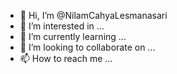 - 👋 Hi, I’m @NilamCahyaLesmanasari
- 👀 I’m interested in ...
- 🌱 I’m currently learning ...
- 💞️ I’m looking to collaborate on ...
- 📫 How to reach me ...

<!---
NilamCahyaLesmanasari/NilamCahyaLesmanasari is a ✨ special ✨ repository because its `README.md` (this file) appears on your GitHub profile.
You can click the Preview link to take a look at your changes.
--->
